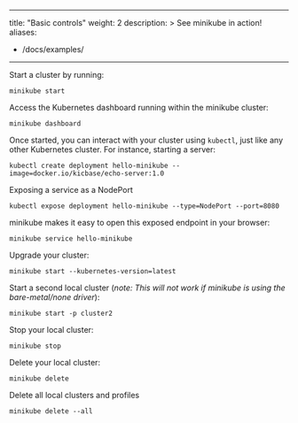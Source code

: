 
---
title: "Basic controls"
weight: 2
description: >
  See minikube in action!
aliases:

- /docs/examples/

---

Start a cluster by running:

```shell
minikube start
```

Access the Kubernetes dashboard running within the minikube cluster:

```shell
minikube dashboard
```

Once started, you can interact with your cluster using `kubectl`, just like any other Kubernetes cluster. For instance, starting a server:

```shell
kubectl create deployment hello-minikube --image=docker.io/kicbase/echo-server:1.0
```

Exposing a service as a NodePort

```shell
kubectl expose deployment hello-minikube --type=NodePort --port=8080
```

minikube makes it easy to open this exposed endpoint in your browser:

```shell
minikube service hello-minikube
```

Upgrade your cluster:

```shell
minikube start --kubernetes-version=latest
```

Start a second local cluster (_note: This will not work if minikube is using the bare-metal/none driver_):

```shell
minikube start -p cluster2
```

Stop your local cluster:

```shell
minikube stop
```

Delete your local cluster:

```shell
minikube delete
```

Delete all local clusters and profiles

```shell
minikube delete --all
```
